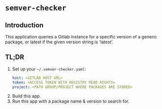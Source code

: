 # `semver-checker`

## Introduction
This application queries a Gitlab instance for a specific version of a generic package, or latest if the given version string is 'latest'.

## TL;DR
1. Set up your `~/.semver-checker.yaml`:
    ```yaml
    host: <GITLAB HOST URL>
    token: <ACCESS TOKEN WITH REGISTRY READ RIGHTS>
    project: <PATH GROUP/PROJECT WHERE PACKAGES ARE STORED>
    ```
3. Build this app.
4. Run this app with a package name & version to search for.
